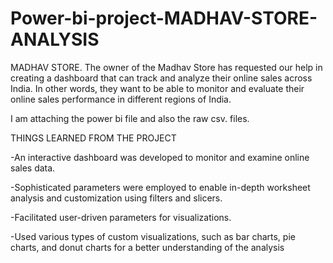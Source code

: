 # Power-bi-project-MADHAV-STORE-ANALYSIS
MADHAV STORE. The owner of the Madhav Store has requested our help in creating a dashboard that can track and analyze their online sales across India. In other words, they want to be able to monitor and evaluate their online sales performance in different regions of India.

I am attaching the power bi file and also the raw csv. files.

THINGS LEARNED FROM THE PROJECT 

-An interactive dashboard was developed to monitor and examine online sales data. 

-Sophisticated parameters were employed to enable in-depth worksheet analysis and customization using filters and slicers. 

-Facilitated user-driven parameters for visualizations. 

-Used various types of custom visualizations, such as bar charts, pie charts, and donut charts for a better understanding of the analysis
